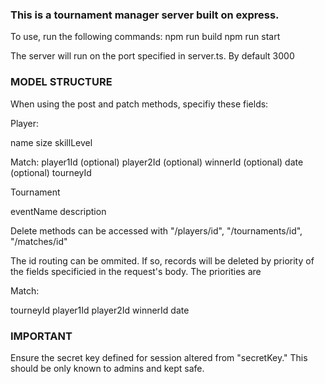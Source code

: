 ### This is a tournament manager server built on express.

To use, run the following commands:
npm run build
npm run start

The server will run on the port specified in server.ts. By default 3000

### MODEL STRUCTURE

When using the post and patch methods, specifiy these fields:

Player:

name
size
skillLevel

Match:
player1Id (optional)
player2Id (optional)
winnerId (optional)
date (optional)
tourneyId

Tournament

eventName
description

Delete methods can be accessed with "/players/id", "/tournaments/id", "/matches/id"

The id routing can be ommited. If so, records will be deleted by priority of the fields specificied in the request's body.
The priorities are

Match:

tourneyId
player1Id
player2Id
winnerId
date

### IMPORTANT

Ensure the secret key defined for session altered from "secretKey." This should be only known to admins and kept safe.